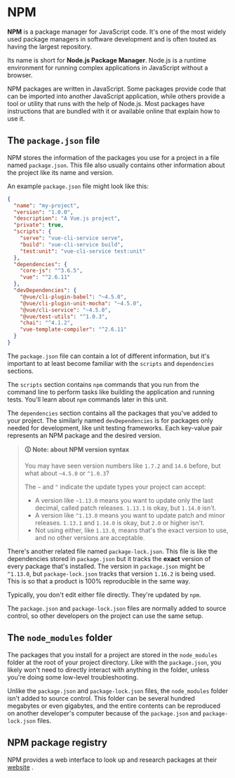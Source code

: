 # NPM

**NPM** is a package manager for JavaScript code. It's one of the most widely used package managers in software development and is often touted as having the largest repository.

Its name is short for **Node.js Package Manager**. Node.js is a runtime environment for running complex applications in JavaScript without a browser.

NPM packages are written in JavaScript. Some packages provide code that can be imported into another JavaScript application, while others provide a tool or utility that runs with the help of Node.js. Most packages have instructions that are bundled with it or available online that explain how to use it.

## The `package.json` file

NPM stores the information of the packages you use for a project in a file named `package.json`. This file also usually contains other information about the project like its name and version.

An example `package.json` file might look like this:

```json
{
  "name": "my-project",
  "version": "1.0.0",
  "description": "A Vue.js project",
  "private": true,
  "scripts": {
    "serve": "vue-cli-service serve",
    "build": "vue-cli-service build",
    "test:unit": "vue-cli-service test:unit"
  },
  "dependencies": {
    "core-js": "^3.6.5",
    "vue": "^2.6.11"
  },
  "devDependencies": {
    "@vue/cli-plugin-babel": "~4.5.0",
    "@vue/cli-plugin-unit-mocha": "~4.5.0",
    "@vue/cli-service": "~4.5.0",
    "@vue/test-utils": "^1.0.3",
    "chai": "^4.1.2",
    "vue-template-compiler": "^2.6.11"
  }
}
```

The `package.json` file can contain a lot of different information, but it's important to at least become familiar with the `scripts` and `dependencies` sections.

The `scripts` section contains `npm` commands that you run from the command line to perform tasks like building the application and running tests. You'll learn about `npm` commands later in this unit.

The `dependencies` section contains all the packages that you've added to your project. The similarly named `devDependencies` is for packages only needed for development, like unit testing frameworks. Each key-value pair represents an NPM package and the desired version.

>**🛈 Note: about NPM version syntax**
>
>You may have seen version numbers like `1.7.2` and `14.6` before, but what about `~4.5.0` or `^1.0.3`?
>
>The `~` and `^` indicate the update types your project can accept:
>
>-   A version like `~1.13.0` means you want to update only the last decimal, called patch releases. `1.13.1` is okay, but `1.14.0` isn't.
>-   A version like `^1.13.0` means you want to update patch and minor releases. `1.13.1` and `1.14.0` is okay, but `2.0` or higher isn't.
>-   Not using either, like `1.13.0`, means that's the exact version to use, and no other versions are acceptable.

There's another related file named `package-lock.json`. This file is like the dependencies stored in `package.json` but it tracks the **exact** version of every package that's installed. The version in `package.json` might be `^1.13.0`, but `package-lock.json` tracks that version `1.16.2` is being used. This is so that a product is 100% reproducible in the same way.

Typically, you don't edit either file directly. They're updated by `npm`.

The `package.json` and `package-lock.json` files are normally added to source control, so other developers on the project can use the same setup.

## The `node_modules` folder

The packages that you install for a project are stored in the `node_modules` folder at the root of your project directory. Like with the `package.json`, you likely won't need to directly interact with anything in the folder, unless you're doing some low-level troubleshooting.

Unlike the `package.json` and `package-lock.json` files, the `node_modules` folder isn't added to source control. This folder can be several hundred megabytes or even gigabytes, and the entire contents can be reproduced on another developer's computer because of the `package.json` and `package-lock.json` files.

## NPM package registry

NPM provides a web interface to look up and research packages at their [website](https://www.npmjs.com/) .
